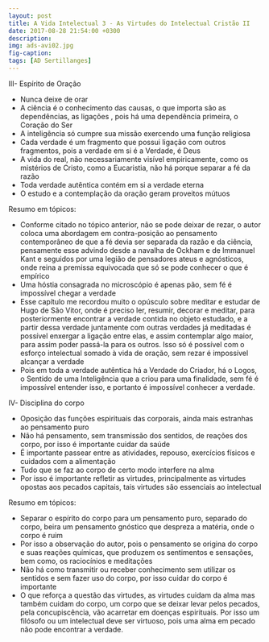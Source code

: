 ```yaml
---
layout: post
title: A Vida Intelectual 3 - As Virtudes do Intelectual Cristão II
date: 2017-08-28 21:54:00 +0300
description: 
img: ads-avi02.jpg
fig-caption: 
tags: [AD Sertillanges]
---
```


III- Espírito de Oração

 * Nunca deixe de orar
 * A ciência é o conhecimento das causas, o que importa são as dependências, as ligações , pois há uma dependência primeira, o Coração do Ser
 * A inteligência só cumpre sua missão exercendo uma função religiosa
 * Cada verdade é um fragmento que possui ligação com outros fragmentos, pois a verdade em si é a Verdade, é Deus
 * A vida do real, não necessariamente visível empiricamente, como os mistérios de Cristo, como a Eucaristia, não há porque separar a fé da razão
 * Toda verdade autêntica contém em si a verdade eterna
 * O estudo e a contemplação da oração geram proveitos mútuos

Resumo em tópicos:

 * Conforme citado no tópico anterior, não se pode deixar de rezar, o autor coloca uma abordagem em contra-posição ao pensamento contemporâneo de que a fé devia ser separada da razão e da ciência, pensamente esse advindo desde a navalha de Ockham e de Immanuel Kant e seguidos por uma legião de pensadores ateus e agnósticos, onde reina a premissa equivocada que só se pode conhecer o que é empírico
 * Uma hóstia consagrada no microscópio é apenas pão, sem fé é impossível chegar a verdade
 * Esse capítulo me recordou muito o opúsculo sobre meditar e estudar de Hugo de São Vitor, onde é preciso ler, resumir, decorar e meditar, para posteriormente encontrar a verdade contida no objeto estudado, e a partir dessa verdade juntamente com outras verdades já meditadas é possível enxergar a ligação entre elas, e assim contemplar algo maior, para assim poder passá-la para os outros. Isso só é possível com o esforço intelectual somado à vida de oração, sem rezar é impossível alcançar a verdade
 * Pois em toda a verdade autêntica há a Verdade do Criador, há o Logos, o Sentido de uma Inteligência que a criou para uma finalidade, sem fé é impossível entender isso, e portanto é impossível conhecer a verdade.

IV- Disciplina do corpo

 * Oposição das funções espirituais das corporais, ainda mais estranhas ao pensamento puro
 * Não há pensamento, sem transmissão dos sentidos, de reações dos corpo, por isso é importante cuidar da saúde
 * É importante passear entre as atividades, repouso, exercícios físicos e cuidados com a alimentação
 * Tudo que se faz ao corpo de certo modo interfere na alma
 * Por isso é importante refletir as virtudes, principalmente as virtudes opostas aos pecados capitais, tais virtudes são essenciais ao intelectual

Resumo em tópicos:

 * Separar o espírito do corpo para um pensamento puro, separado do corpo, beira um pensamento gnóstico que despreza a matéria, onde o corpo é ruim
 * Por isso a observação do autor, pois o pensamento se origina do corpo e suas reações químicas, que produzem os sentimentos e sensações, bem como, os raciocínios e meditações
 * Não há como transmitir ou receber conhecimento sem utilizar os sentidos e sem fazer uso do corpo, por isso cuidar do corpo é importante
 * O que reforça a questão das virtudes, as virtudes cuidam da alma mas também cuidam do corpo, um corpo que se deixar levar pelos pecados, pela concupiscência, vão acarretar em doenças espirituais. Por isso um filósofo ou um intelectual deve ser virtuoso, pois uma alma em pecado não pode encontrar a verdade. 
